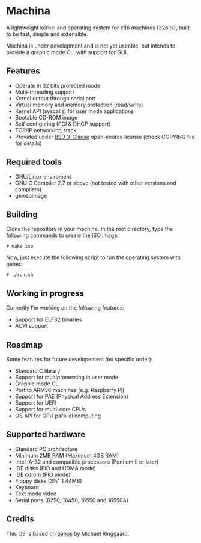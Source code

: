 Machina
=======

A lightweight kernel and operating system for x86 machines (32bits), built to
be fast, simple and extensible.

Machina is under development and is not yet useable, but intends to provide a graphic mode CLI with
support for GUI.


Features
--------

- Operate in 32 bits protected mode
- Multi-threading support
- Kernel output through serial port
- Virtual memory and memory protection (read/write)
- Kernel API (syscalls) for user mode applications
- Bootable CD-ROM image
- Self configuring (PCI & DHCP support)
- TCP/IP networking stack
- Provided under [BSD 3-Clause](http://opensource.org/licenses/BSD-3-Clause) open-source license (check COPYING file for details)


Required tools
--------------

- GNU/Linux enviroment
- GNU C Compiler 2.7 or above (not tested with other versions and compilers)
- genisoimage


Building
--------

Clone the repository in your machine. In the root directory, type the following commands to create the ISO image:

```
# make iso
```

Now, just execute the following script to run the operating system with qemu:

```
# ./run.sh
```


Working in progress
-------------------

Currently I'm working on the following features:

- Support for ELF32 binaries
- ACPI support

Roadmap
-------

Some features for future developement (no specific order):

- Standard C library
- Support for multiprocessing in user mode
- Graphic mode CLI
- Port to ARMv6 machines (e.g. Raspberry Pi)
- Support for PAE (Physical Address Extension)
- Support for UEFI
- Support for multi-core CPUs
- OS API for GPU parallel computing


Supported hardware
------------------

 - Standard PC architecture
 - Minimum 2MB RAM (Maximum 4GB RAM)
 - Intel IA-32 and compatible processors (Pentium II or later)
 - IDE disks (PIO and UDMA mode)
 - IDE cdrom (PIO mode)
 - Floppy disks (3½" 1.44MB)
 - Keyboard
 - Text mode video
 - Serial ports (8250, 16450, 16550 and 16550A)


Credits
-------

This OS is based on [Sanos](http://www.jbox.dk) by Michael Ringgaard.

